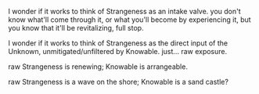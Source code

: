 I wonder if it works to think of Strangeness as an intake valve. you don't know what'll come through it, or what you'll become by experiencing it, but you know that it'll be revitalizing, full stop.

I wonder if it works to think of Strangeness as the direct input of the Unknown, unmitigated/unfiltered by Knowable. just... raw exposure.

raw Strangeness is renewing; Knowable is arrangeable.

raw Strangeness is a wave on the shore; Knowable is a sand castle?
